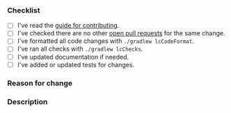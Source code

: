 <!-- Thanks for your contribution to *Turtle*! Please check the boxes below before opening the pull request, you do this by putting an x in the box like this: [x]. Thank you! -->

### Checklist
- [ ] I've read the [guide for contributing](https://github.com/lordcodes/turtle/blob/master/CONTRIBUTING.md).
- [ ] I've checked there are no other [open pull requests](https://github.com/lordcodes/turtle/pulls) for the same change.
- [ ] I've formatted all code changes with `./gradlew lcCodeFormat`.
- [ ] I've ran all checks with `./gradlew lcChecks`.
- [ ] I've updated documentation if needed.
- [ ] I've added or updated tests for changes.

### Reason for change
<!-- If the pull request fixes an open issue, please include a link to the issue here. -->
<!-- Please explain why the change is required and the problem it solves. -->

### Description
<!-- Please describe the changes you have made, providing as much detail as possible and including how the changes were tested. -->
